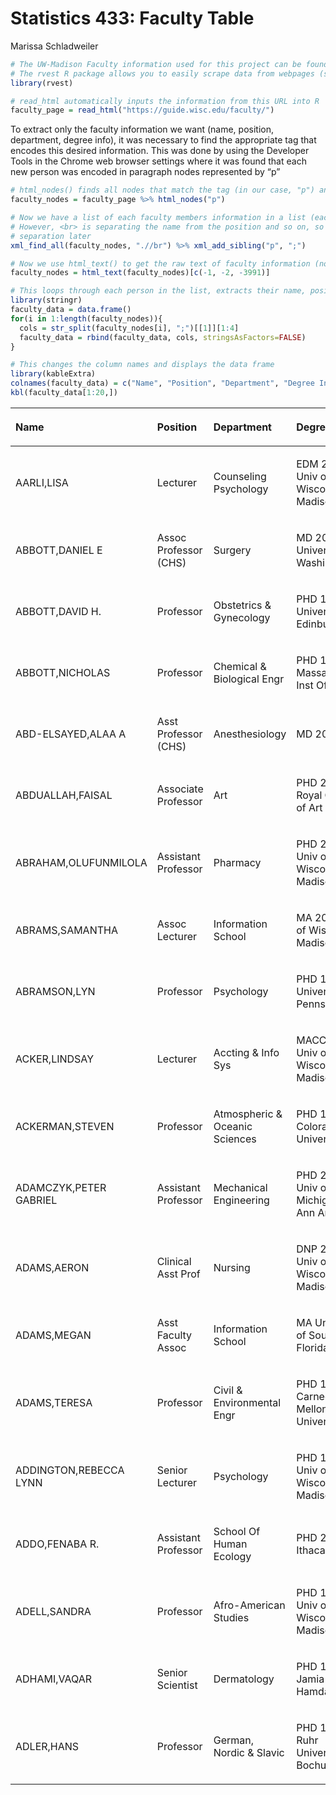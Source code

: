 Statistics 433: Faculty Table
================
Marissa Schladweiler

``` r
# The UW-Madison Faculty information used for this project can be found at the URL below
# The rvest R package allows you to easily scrape data from webpages (similar to BeautifulSoup in Python)
library(rvest)

# read_html automatically inputs the information from this URL into R
faculty_page = read_html("https://guide.wisc.edu/faculty/")
```

To extract only the faculty information we want (name, position,
department, degree info), it was necessary to find the appropriate tag
that encodes this desired information. This was done by using the
Developer Tools in the Chrome web browser settings where it was found
that each new person was encoded in paragraph nodes represented by
“p”

``` r
# html_nodes() finds all nodes that match the tag (in our case, "p") and puts each of those elements in a list
faculty_nodes = faculty_page %>% html_nodes("p")

# Now we have a list of each faculty members information in a list (each row is a new person)
# However, <br> is separating the name from the position and so on, so we use xml_find_all and xml_add_sibling to find all breaks and replace them with ";" for easier 
# separation later
xml_find_all(faculty_nodes, ".//br") %>% xml_add_sibling("p", ";")

# Now we use html_text() to get the raw text of faculty information (now separated by semicolons), and remove non-faculty information (first two rows and last row)
faculty_nodes = html_text(faculty_nodes)[c(-1, -2, -3991)]
```

``` r
# This loops through each person in the list, extracts their name, position, department, and degree info and binds them to data frame where each person is a new row
library(stringr)
faculty_data = data.frame()
for(i in 1:length(faculty_nodes)){
  cols = str_split(faculty_nodes[i], ";")[[1]][1:4]
  faculty_data = rbind(faculty_data, cols, stringsAsFactors=FALSE)
}
```

``` r
# This changes the column names and displays the data frame
library(kableExtra)
colnames(faculty_data) = c("Name", "Position", "Department", "Degree Info")
kbl(faculty_data[1:20,])
```

<table>

<thead>

<tr>

<th style="text-align:left;">

Name

</th>

<th style="text-align:left;">

Position

</th>

<th style="text-align:left;">

Department

</th>

<th style="text-align:left;">

Degree Info

</th>

</tr>

</thead>

<tbody>

<tr>

<td style="text-align:left;">

AARLI,LISA

</td>

<td style="text-align:left;">

Lecturer

</td>

<td style="text-align:left;">

Counseling Psychology

</td>

<td style="text-align:left;">

EDM 2000 Univ of Wisconsin-Madison

</td>

</tr>

<tr>

<td style="text-align:left;">

ABBOTT,DANIEL E

</td>

<td style="text-align:left;">

Assoc Professor (CHS)

</td>

<td style="text-align:left;">

Surgery

</td>

<td style="text-align:left;">

MD 2016 University of Washington

</td>

</tr>

<tr>

<td style="text-align:left;">

ABBOTT,DAVID H.

</td>

<td style="text-align:left;">

Professor

</td>

<td style="text-align:left;">

Obstetrics & Gynecology

</td>

<td style="text-align:left;">

PHD 1979 University of Edinburgh

</td>

</tr>

<tr>

<td style="text-align:left;">

ABBOTT,NICHOLAS

</td>

<td style="text-align:left;">

Professor

</td>

<td style="text-align:left;">

Chemical & Biological Engr

</td>

<td style="text-align:left;">

PHD 1991 Massachusetts Inst Of Tech

</td>

</tr>

<tr>

<td style="text-align:left;">

ABD-ELSAYED,ALAA A

</td>

<td style="text-align:left;">

Asst Professor (CHS)

</td>

<td style="text-align:left;">

Anesthesiology

</td>

<td style="text-align:left;">

MD 2000

</td>

</tr>

<tr>

<td style="text-align:left;">

ABDUALLAH,FAISAL

</td>

<td style="text-align:left;">

Associate Professor

</td>

<td style="text-align:left;">

Art

</td>

<td style="text-align:left;">

PHD 2012 Royal College of Art

</td>

</tr>

<tr>

<td style="text-align:left;">

ABRAHAM,OLUFUNMILOLA

</td>

<td style="text-align:left;">

Assistant Professor

</td>

<td style="text-align:left;">

Pharmacy

</td>

<td style="text-align:left;">

PHD 2013 Univ of Wisconsin-Madison

</td>

</tr>

<tr>

<td style="text-align:left;">

ABRAMS,SAMANTHA

</td>

<td style="text-align:left;">

Assoc Lecturer

</td>

<td style="text-align:left;">

Information School

</td>

<td style="text-align:left;">

MA 2017 Univ of Wisconsin-Madison

</td>

</tr>

<tr>

<td style="text-align:left;">

ABRAMSON,LYN

</td>

<td style="text-align:left;">

Professor

</td>

<td style="text-align:left;">

Psychology

</td>

<td style="text-align:left;">

PHD 1978 University of Pennsylvania

</td>

</tr>

<tr>

<td style="text-align:left;">

ACKER,LINDSAY

</td>

<td style="text-align:left;">

Lecturer

</td>

<td style="text-align:left;">

Accting & Info Sys

</td>

<td style="text-align:left;">

MACC 2005 Univ of Wisconsin-Madison

</td>

</tr>

<tr>

<td style="text-align:left;">

ACKERMAN,STEVEN

</td>

<td style="text-align:left;">

Professor

</td>

<td style="text-align:left;">

Atmospheric & Oceanic Sciences

</td>

<td style="text-align:left;">

PHD 1987 Colorado State University

</td>

</tr>

<tr>

<td style="text-align:left;">

ADAMCZYK,PETER GABRIEL

</td>

<td style="text-align:left;">

Assistant Professor

</td>

<td style="text-align:left;">

Mechanical Engineering

</td>

<td style="text-align:left;">

PHD 2008 Univ of Michigan at Ann Arbor

</td>

</tr>

<tr>

<td style="text-align:left;">

ADAMS,AERON

</td>

<td style="text-align:left;">

Clinical Asst Prof

</td>

<td style="text-align:left;">

Nursing

</td>

<td style="text-align:left;">

DNP 2017 Univ of Wisconsin-Madison

</td>

</tr>

<tr>

<td style="text-align:left;">

ADAMS,MEGAN

</td>

<td style="text-align:left;">

Asst Faculty Assoc

</td>

<td style="text-align:left;">

Information School

</td>

<td style="text-align:left;">

MA University of South Florida

</td>

</tr>

<tr>

<td style="text-align:left;">

ADAMS,TERESA

</td>

<td style="text-align:left;">

Professor

</td>

<td style="text-align:left;">

Civil & Environmental Engr

</td>

<td style="text-align:left;">

PHD 1989 Carnegie-Mellon University

</td>

</tr>

<tr>

<td style="text-align:left;">

ADDINGTON,REBECCA LYNN

</td>

<td style="text-align:left;">

Senior Lecturer

</td>

<td style="text-align:left;">

Psychology

</td>

<td style="text-align:left;">

PHD 1998 Univ of Wisconsin-Madison

</td>

</tr>

<tr>

<td style="text-align:left;">

ADDO,FENABA R.

</td>

<td style="text-align:left;">

Assistant Professor

</td>

<td style="text-align:left;">

School Of Human Ecology

</td>

<td style="text-align:left;">

PHD 2012 Ithaca College

</td>

</tr>

<tr>

<td style="text-align:left;">

ADELL,SANDRA

</td>

<td style="text-align:left;">

Professor

</td>

<td style="text-align:left;">

Afro-American Studies

</td>

<td style="text-align:left;">

PHD 1989 Univ of Wisconsin-Madison

</td>

</tr>

<tr>

<td style="text-align:left;">

ADHAMI,VAQAR

</td>

<td style="text-align:left;">

Senior Scientist

</td>

<td style="text-align:left;">

Dermatology

</td>

<td style="text-align:left;">

PHD 1998 Jamia Hamdard

</td>

</tr>

<tr>

<td style="text-align:left;">

ADLER,HANS

</td>

<td style="text-align:left;">

Professor

</td>

<td style="text-align:left;">

German, Nordic & Slavic

</td>

<td style="text-align:left;">

PHD 1978 Ruhr Universitat Bochum

</td>

</tr>

</tbody>

</table>

